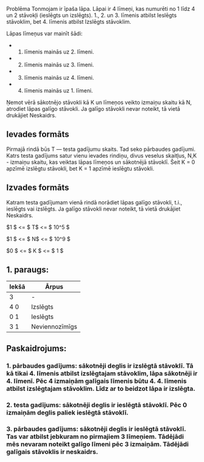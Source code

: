 
Problēma
Tonmojam ir īpaša lāpa. Lāpai ir 4 līmeņi, kas numurēti no 1 līdz 4 un 2 stāvokļi (ieslēgts un izslēgts). 1., 2. un 3. līmenis atbilst Ieslēgts stāvoklim, bet 4. līmenis atbilst Izslēgts stāvoklim.

Lāpas līmeņus var mainīt šādi:
- 1. līmenis mainās uz 2. līmeni.
- 2. līmenis mainās uz 3. līmeni.
- 3. līmenis mainās uz 4. līmeni.
- 4. līmenis mainās uz 1. līmeni.

Ņemot vērā sākotnējo stāvokli kā K un līmeņos veikto izmaiņu skaitu kā N, atrodiet lāpas galīgo stāvokli. Ja galīgo stāvokli nevar noteikt, tā vietā drukājiet Neskaidrs.

## Ievades formāts
Pirmajā rindā būs T — testa gadījumu skaits. Tad seko pārbaudes gadījumi.
Katrs testa gadījums satur vienu ievades rindiņu, divus veselus skaitļus, N,K - izmaiņu skaitu, kas veiktas lāpas līmeņos un sākotnējā stāvoklī. Šeit K = 0 apzīmē izslēgtu stāvokli, bet K = 1 apzīmē ieslēgtu stāvokli.

## Izvades formāts
Katram testa gadījumam vienā rindā norādiet lāpas galīgo stāvokli, t.i., ieslēgts vai izslēgts. Ja galīgo stāvokli nevar noteikt, tā vietā drukājiet Neskaidrs.

$1 $ <= $ T$ <= $ 10^5 $

$1 $ <= $ N$ <= $ 10^9 $

$0 $ <= $ K $ <= $ 1 $

## 1. paraugs:
|Iekšā|Ārpus|
-|-
|3|-|
|4 0|Izslēgts|
|0 1|Ieslēgts |
|3 1|Neviennozīmīgs|

## Paskaidrojums:
### 1. pārbaudes gadījums: sākotnēji deglis ir izslēgtā stāvoklī. Tā kā tikai 4. līmenis atbilst izslēgtajam stāvoklim, lāpa sākotnēji ir 4. līmenī. Pēc 4 izmaiņām galīgais līmenis būtu 4. 4. līmenis atbilst izslēgtajam stāvoklim. Līdz ar to beidzot lāpa ir izslēgta.

### 2. testa gadījums: sākotnēji deglis ir ieslēgtā stāvoklī. Pēc 0 izmaiņām deglis paliek ieslēgtā stāvoklī.

### 3. pārbaudes gadījums: sākotnēji deglis ir ieslēgtā stāvoklī. Tas var atbilst jebkuram no pirmajiem 3 līmeņiem. Tādējādi mēs nevaram noteikt galīgo līmeni pēc 3 izmaiņām. Tādējādi galīgais stāvoklis ir neskaidrs.